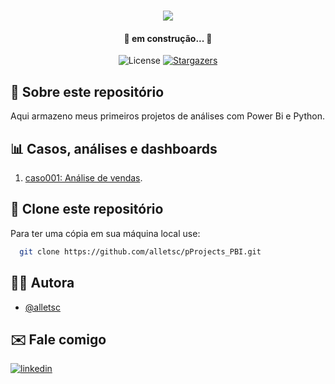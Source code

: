 <h1 align="center">
    <img src="https://github.com/alletsc/my_illustrations/blob/1d3002386a520433600d14d72c1eb99c068a05f4/pprojects_BI/cover/cover.gif"/>
</h1>

<h4 align="center"> 
	🚧 em construção... 🚧
</h4>

<p align="center">
  <img alt="License" src="https://img.shields.io/badge/license-MIT-brightgreen">
<a href="https://github.com/v">
    <img alt="Stargazers" 
    src="https://img.shields.io/github/stars/alletsc/pProjects_PBI?style=social">
  </a>
</p>


## 📍 Sobre este repositório

Aqui armazeno meus primeiros projetos de análises com Power Bi e Python.

## 📊 Casos, análises e dashboards

1. [caso001: Análise de vendas](https://duckduckgo.com).

## 🐑 Clone este repositório

Para ter uma cópia em sua máquina local use:

```bash
  git clone https://github.com/alletsc/pProjects_PBI.git
```

## ✍🏽 Autora

- [@alletsc](https://www.github.com/alletsc)

## ✉️ Fale comigo

[![linkedin](https://img.shields.io/badge/linkedin-0A66C2?style=for-the-badge&logo=linkedin&logoColor=white)](https://www.linkedin.com/in/stellacost/)



